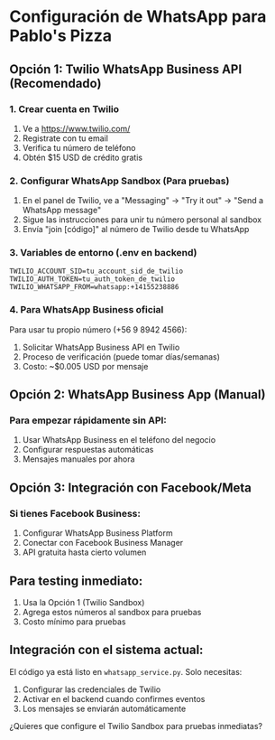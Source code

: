 # Configuración de WhatsApp para Pablo's Pizza

## Opción 1: Twilio WhatsApp Business API (Recomendado)

### 1. Crear cuenta en Twilio
1. Ve a https://www.twilio.com/
2. Registrate con tu email
3. Verifica tu número de teléfono
4. Obtén $15 USD de crédito gratis

### 2. Configurar WhatsApp Sandbox (Para pruebas)
1. En el panel de Twilio, ve a "Messaging" → "Try it out" → "Send a WhatsApp message"
2. Sigue las instrucciones para unir tu número personal al sandbox
3. Envía "join [código]" al número de Twilio desde tu WhatsApp

### 3. Variables de entorno (.env en backend)
```env
TWILIO_ACCOUNT_SID=tu_account_sid_de_twilio
TWILIO_AUTH_TOKEN=tu_auth_token_de_twilio
TWILIO_WHATSAPP_FROM=whatsapp:+14155238886
```

### 4. Para WhatsApp Business oficial
Para usar tu propio número (+56 9 8942 4566):
1. Solicitar WhatsApp Business API en Twilio
2. Proceso de verificación (puede tomar días/semanas)
3. Costo: ~$0.005 USD por mensaje

## Opción 2: WhatsApp Business App (Manual)

### Para empezar rápidamente sin API:
1. Usar WhatsApp Business en el teléfono del negocio
2. Configurar respuestas automáticas
3. Mensajes manuales por ahora

## Opción 3: Integración con Facebook/Meta

### Si tienes Facebook Business:
1. Configurar WhatsApp Business Platform
2. Conectar con Facebook Business Manager
3. API gratuita hasta cierto volumen

## Para testing inmediato:

1. Usa la Opción 1 (Twilio Sandbox)
2. Agrega estos números al sandbox para pruebas
3. Costo mínimo para pruebas

## Integración con el sistema actual:

El código ya está listo en `whatsapp_service.py`. Solo necesitas:

1. Configurar las credenciales de Twilio
2. Activar en el backend cuando confirmes eventos
3. Los mensajes se enviarán automáticamente

¿Quieres que configure el Twilio Sandbox para pruebas inmediatas?
